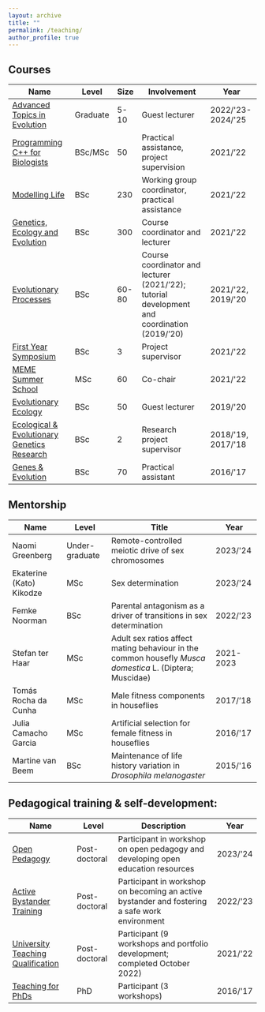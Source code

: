 ```yaml
---
layout: archive
title: ""
permalink: /teaching/
author_profile: true
---
```


## Courses

| Name | Level | Size | Involvement | Year |
|---|---|---|---|---|
| [Advanced Topics in Evolution](https://www.coursicle.com/georgetown/courses/BIOL/4503/) | Graduate | 5-10 | Guest lecturer  | 2022/'23-2024/'25 |
| [Programming C++ for Biologists](https://ocasys.rug.nl/2021-2022/catalog/course/WMBY010-05?legacy=true) | BSc/MSc | 50 | Practical assistance, project supervision | 2021/’22 |
| [Modelling Life](https://ocasys.rug.nl/2021-2022/catalog/course/WBBY024-05?legacy=true) | BSc | 230 | Working group coordinator, practical assistance | 2021/’22 |
| [Genetics, Ecology and Evolution](https://ocasys.rug.nl/2021-2022/catalog/course/WBBY005-05?legacy=true) | BSc | 300 | Course coordinator and lecturer | 2021/'22 |
| [Evolutionary Processes](https://ocasys.rug.nl/2021-2022/catalog/course/WBBY040-05?legacy=true) | BSc | 60-80 | Course coordinator and lecturer (2021/’22); tutorial development and coordination (2019/’20) | 2021/'22, 2019/'20 |
| [First Year Symposium](https://ocasys.rug.nl/2021-2022/catalog/course/WBBY017-02?legacy=true) | BSc | 3 | Project supervisor | 2021/'22 |
| [MEME Summer School](https://www.evobio.eu/summer-school) | MSc| 60 | Co-chair | 2021/'22 |
| [Evolutionary Ecology](https://ocasys.rug.nl/2020-2021/catalog/course/WBBY038-05?legacy=true) | BSc | 50 | Guest lecturer | 2019/'20 |
| [Ecological & Evolutionary Genetics Research](https://www.rug.nl/ocasys/rug/vak/show?code=WBLS14002) | BSc | 2 | Research project supervisor | 2018/'19, 2017/'18 |
| [Genes & Evolution](https://ocasys.rug.nl/current/catalog/course/WBBY004-05) | BSc | 70 | Practical assistant | 2016/'17 |

## Mentorship

| Name | Level | Title | Year |
|---|---|---|---|
| Naomi Greenberg | Under-graduate | Remote-controlled meiotic drive of sex chromosomes | 2023/'24 |
| Ekaterine (Kato) Kikodze | MSc | Sex determination | 2023/'24 |
| Femke Noorman | BSc | Parental antagonism as a driver of transitions in sex determination | 2022/'23 |
| Stefan ter Haar | MSc | Adult sex ratios affect mating behaviour in the common housefly _Musca domestica_ L. (Diptera; Muscidae) | 2021-2023 |
| Tomás Rocha da Cunha | MSc | Male fitness components in houseflies  | 2017/’18 |
| Julia Camacho Garcia | MSc | Artificial selection for female fitness in houseflies | 2016/'17 |
| Martine van Beem  | BSc | Maintenance of life history variation in _Drosophila melanogaster_ | 2015/'16 |

## Pedagogical training & self-development:

| Name | Level | Description | Year |
|---|---|---|---|
| [Open Pedagogy](https://libcal.rug.nl/calendar/workshops/op28Nov?f=h) | Post-doctoral | Participant in workshop on open pedagogy and developing open education resources | 2023/'24 |
| [Active Bystander Training](https://www.rug.nl/corporate-academy/courses/active-bystander-training) | Post-doctoral | Participant in workshop on becoming an active bystander and fostering a safe work environment | 2022/'23 |
| [University Teaching Qualification](https://www.rug.nl/society-business/centre-for-information-technology/education/teacher-development/basic-courses/bko-utq?lang=en) | Post-doctoral | Participant (9 workshops and portfolio development; completed October 2022) | 2021/'22 |
| [Teaching for PhDs](https://www.rug.nl/society-business/centre-for-information-technology/education/teacher-development/basic-courses/cps-start-to-teach) | PhD | Participant (3 workshops) | 2016/'17 |

